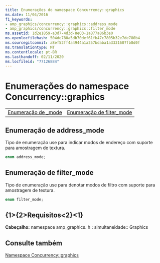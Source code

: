 ```yaml
---
title: Enumerações do namespace Concurrency::graphics
ms.date: 11/04/2016
f1_keywords:
- amp_graphics/concurrency::graphics::address_mode
- amp_graphics/concurrency::graphics::filter_mode
ms.assetid: 1d2e1859-a3d7-4d3d-8e03-1a877a86b3e0
ms.openlocfilehash: 504de780a5db70def61fb47c7805b32e7de780b4
ms.sourcegitcommit: a8ef52ff4a4944a1a257bdaba1a3331607fb8d0f
ms.translationtype: MT
ms.contentlocale: pt-BR
ms.lasthandoff: 02/11/2020
ms.locfileid: "77126884"
---
```

# <a name="concurrencygraphics-namespace-enums"></a>Enumerações do namespace Concurrency::graphics

|||
|-|-|
|[Enumeração de _mode](#address_mode)|[Enumeração de filter_mode](#filter_mode)|

## <a name="address_mode"></a>Enumeração de address_mode

Tipo de enumeração use para indicar modos de endereço com suporte para amostragem de textura.

```cpp
enum address_mode;
```

## <a name="filter_mode"></a>Enumeração de filter_mode

Tipo de enumeração use para denotar modos de filtro com suporte para amostragem de textura.

```cpp
enum filter_mode;
```

## <a name="requirements"></a>{1&gt;{2&gt;Requisitos&lt;2}&lt;1}

**Cabeçalho:** namespace amp_graphics. h **:** simultaneidade:: Graphics

## <a name="see-also"></a>Consulte também

[Namespace Concurrency::graphics](concurrency-graphics-namespace.md)
